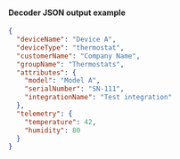 #### Decoder JSON output example

```json
{
  "deviceName": "Device A",
  "deviceType": "thermostat",
  "customerName": "Company Name",
  "groupName": "Thermostats",
  "attributes": {
    "model": "Model A",
    "serialNumber": "SN-111",
    "integrationName": "Test integration"
  },
  "telemetry": {
    "temperature": 42,
    "humidity": 80
  }
}
```

<br>
<br>
